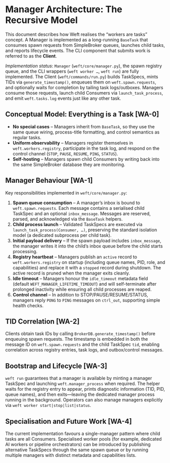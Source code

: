 # Manager Architecture: The Recursive Model

This document describes how Weft realises the “workers are tasks” concept. A
Manager is implemented as a long-running `BaseTask` that consumes spawn requests
from SimpleBroker queues, launches child tasks, and reports lifecycle events.
The CLI component that submits work is referred to as the **Client**.

_Implementation status_: `Manager` (`weft/core/manager.py`), the spawn registry
queue, and the CLI wrappers (`weft worker …`, `weft run`) are fully
implemented. The Client (`weft/commands/run.py`) builds TaskSpecs, mints TIDs via
`generate_timestamp()`, enqueues them on `weft.spawn.requests`, and optionally
waits for completion by tailing task logs/outboxes. Managers consume those
requests, launch child Consumers via `launch_task_process`, and emit
`weft.tasks.log` events just like any other task.

## Conceptual Model: Everything is a Task [WA-0]

- **No special cases** – Managers inherit from `BaseTask`, so they use the same
  queue wiring, process-title formatting, and control semantics as regular
  tasks.
- **Uniform observability** – Managers register themselves in
  `weft.workers.registry`, participate in the task log, and respond on the
  control channel (`STOP`, `PAUSE`, `RESUME`, `PING`, `STATUS`).
- **Self-hosting** – Managers spawn child Consumers by writing back into the
  same SimpleBroker database they are monitoring.

## Manager Behaviour [WA-1]

Key responsibilities implemented in `weft/core/manager.py`:

1. **Spawn queue consumption** – A manager’s inbox is bound to
   `weft.spawn.requests`. Each message contains a serialised child TaskSpec and
   an optional `inbox_message`. Messages are reserved, parsed, and acknowledged
   via the `BaseTask` helpers.
2. **Child process launch** – Validated TaskSpecs are executed via
   `launch_task_process(Consumer, …)`, preserving the standard isolation model
   (a dedicated subprocess per child task).
3. **Initial payload delivery** – If the spawn payload includes
   `inbox_message`, the manager writes it into the child’s inbox queue before the
   child starts processing.
4. **Registry heartbeat** – Managers publish an `active` record to
   `weft.workers.registry` on startup (including queue names, PID, role, and
   capabilities) and replace it with a `stopped` record during shutdown. The
   active record is pruned when the manager exits cleanly.
5. **Idle timeout** – Managers honour the `idle_timeout` metadata field (default
   `WEFT_MANAGER_LIFETIME_TIMEOUT`) and will self-terminate after prolonged
   inactivity while ensuring all child processes are reaped.
6. **Control channel** – In addition to STOP/PAUSE/RESUME/STATUS, managers reply
   `PONG` to `PING` messages on `ctrl_out`, supporting simple health checks.

## TID Correlation [WA-2]

Clients obtain task IDs by calling `BrokerDB.generate_timestamp()` before
enqueuing spawn requests. The timestamp is embedded in both the message ID on
`weft.spawn.requests` and the child TaskSpec `tid`, enabling correlation across
registry entries, task logs, and outbox/control messages.

## Bootstrap and Lifecycle [WA-3]

`weft run` guarantees that a manager is available by minting a manager TaskSpec
and launching `weft.manager_process` when required. The helper waits for the
registry entry to appear, prints diagnostic information (TID, PID, queue names),
and then exits—leaving the dedicated manager process running in the background.
Operators can also manage managers explicitly via `weft worker start|stop|list|status`.

## Specialisation and Future Work [WA-4]

The current implementation favours a single-manager pattern where child tasks
are all Consumers. Specialised worker pools (for example, dedicated AI workers
or pipeline orchestrators) can be introduced by publishing alternative TaskSpecs
through the same spawn queue or by running multiple managers with distinct
metadata and capabilities lists.
